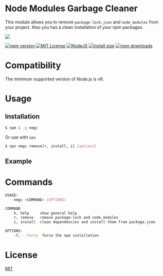 # Node Modules Garbage Cleaner

This module allows you to remove `package-lock.json` and `node_modules` from your project. Also you has a clean installation of your npm packages.

<a href="https://nodei.co/npm/nmgc">
  <img src="https://nodei.co/npm/nmgc.png?downloads=true">
</a>

[![npm version](https://img.shields.io/npm/v/nmgc.svg?style=flat-square)](https://badge.fury.io/js/nmgc)
[![MIT License](https://img.shields.io/badge/license-MIT-blue.svg?style=flat-square)](https://github.com/LuisFuenTech/nmgc/blob/master/LICENSE)
[![NodeJS](https://img.shields.io/badge/node-6.x.x-brightgreen?style=flat-square)](https://github.com/LuisFuenTech/nmgc/blob/master/package.json)
[![install size](https://packagephobia.now.sh/badge?p=nmgc)](https://packagephobia.now.sh/result?p=nmgc)
[![npm downloads](https://img.shields.io/npm/dm/nmgc.svg?style=flat-square)](http://npm-stat.com/charts.html?package=nmgc)

# Compatibility

The minimum supported version of Node.js is v6.

# Usage

## Installation

```bash
$ npm i -g nmgc
```

Or use with `npx`

```bash
$ npx nmgc remove[r, install, i] [options]
```

## Example

# Commands

```bash
USAGE:
    nmgc <COMMAND> [OPTIONS]

COMMAND
    h, help     show general help
    r, remove   remove package-lock and node_modules
    i, install  clean dependencies and install them from package.json

OPTIONS:
    -f, --force  force the npm installation
```

# License

[MIT](https://github.com/LuisFuenTech/nmgc/blob/master/LICENSE)
